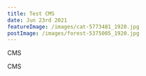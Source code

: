 ```yaml
---
title: Test CMS
date: Jun 23rd 2021
featureImage: /images/cat-5773481_1920.jpg
postImage: /images/forest-5375005_1920.jpg
---
```

CMS

CMS